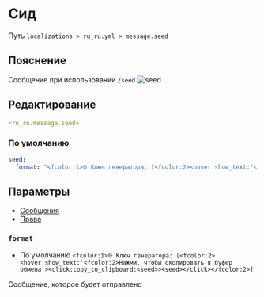 # Сид
Путь `localizations > ru_ru.yml > message.seed`

## Пояснение
Сообщение при использовании `/seed`
![seed](/seed.png)

## Редактирование
```yaml
<ru_ru.message.seed>
```

### По умолчанию
```yaml
seed:
  format: "<fcolor:1>🌐 Ключ генератора: [<fcolor:2><hover:show_text:'<fcolor:2>Нажми, чтобы скопировать в буфер обмена'><click:copy_to_clipboard:<seed>><seed></click></fcolor:2>]"
```

## Параметры

- [Сообщения](/ru/message/seed/)
- [Права](/ru/permission/message/seed/)

### `format`
- По умолчанию `<fcolor:1>🌐 Ключ генератора: [<fcolor:2><hover:show_text:'<fcolor:2>Нажми, чтобы скопировать в буфер обмена'><click:copy_to_clipboard:<seed>><seed></click></fcolor:2>]`

Сообщение, которое будет отправлено